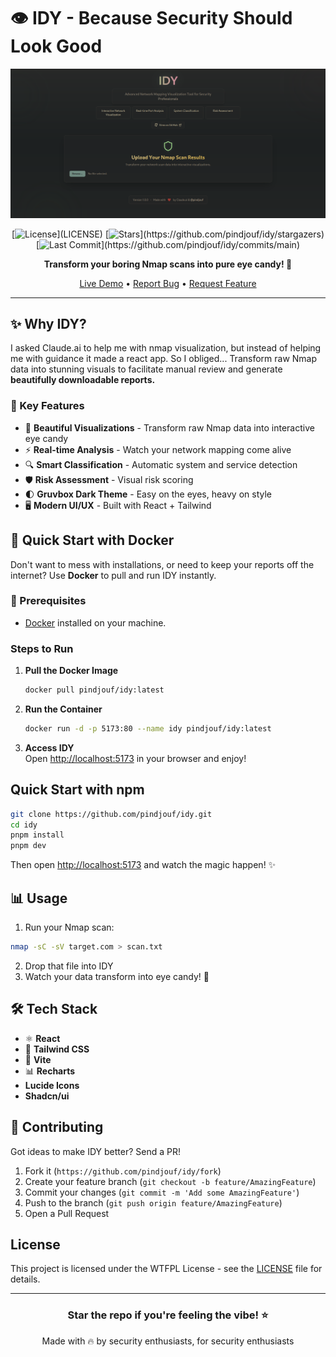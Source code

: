 # 👁️ IDY - Because Security Should Look Good 

<div align="center">

![IDY Banner](./public/preview.png)

[![License](https://img.shields.io/badge/license-WTFPL-blue.svg?style=for-the-badge&color=rgb(131,165,152))](LICENSE)
[![Stars](https://img.shields.io/github/stars/pindjouf/idy?style=for-the-badge&color=rgb(250,189,47))](https://github.com/pindjouf/idy/stargazers)
[![Last Commit](https://img.shields.io/github/last-commit/pindjouf/idy?style=for-the-badge&color=rgb(211,134,155))](https://github.com/pindjouf/idy/commits/main)

**Transform your boring Nmap scans into pure eye candy! 🍬**

[Live Demo](https://idy.pindjouf.xyz) • [Report Bug](https://github.com/pindjouf/idy/issues) • [Request Feature](https://github.com/pindjouf/idy/issues)

</div>

---

## ✨ Why IDY?

I asked Claude.ai to help me with nmap visualization, but instead of helping me with guidance it made a react app. So I obliged...
Transform raw Nmap data into stunning visuals to facilitate manual review and generate **beautifully downloadable reports.**

### 🎯 Key Features

- 🎨 **Beautiful Visualizations** - Transform raw Nmap data into interactive eye candy
- ⚡ **Real-time Analysis** - Watch your network mapping come alive
- 🔍 **Smart Classification** - Automatic system and service detection
- 🛡️ **Risk Assessment** - Visual risk scoring
- 🌓 **Gruvbox Dark Theme** - Easy on the eyes, heavy on style
- 🖥️ **Modern UI/UX** - Built with React + Tailwind

## 🐳 Quick Start with Docker

Don't want to mess with installations, or need to keep your reports off the internet? Use **Docker** to pull and run IDY instantly.  

### 🔧 Prerequisites

- [Docker](https://www.docker.com/) installed on your machine.

### Steps to Run  

1. **Pull the Docker Image**  
   ```bash
   docker pull pindjouf/idy:latest
   ```

2. **Run the Container**  
   ```bash
   docker run -d -p 5173:80 --name idy pindjouf/idy:latest
   ```

3. **Access IDY**  
   Open [http://localhost:5173](http://localhost:5173) in your browser and enjoy!  

## Quick Start with npm

```bash
git clone https://github.com/pindjouf/idy.git
cd idy
pnpm install
pnpm dev
```

Then open [http://localhost:5173](http://localhost:5173) and watch the magic happen! ✨

## 📊 Usage

1. Run your Nmap scan:
```bash
nmap -sC -sV target.com > scan.txt
```

2. Drop that file into IDY
3. Watch your data transform into eye candy! 🎨

## 🛠️ Tech Stack

- ⚛️ **React**
- 🎨 **Tailwind CSS**
- 🎯 **Vite**
- 📊 **Recharts**
- **Lucide Icons**
- **Shadcn/ui**

## 🤝 Contributing

Got ideas to make IDY better? Send a PR! 

1. Fork it (`https://github.com/pindjouf/idy/fork`)
2. Create your feature branch (`git checkout -b feature/AmazingFeature`)
3. Commit your changes (`git commit -m 'Add some AmazingFeature'`)
4. Push to the branch (`git push origin feature/AmazingFeature`)
5. Open a Pull Request

## License

This project is licensed under the WTFPL License - see the [LICENSE](LICENSE) file for details.

---

<div align="center">

### Star the repo if you're feeling the vibe! ⭐

Made with 🔥 by security enthusiasts, for security enthusiasts

</div>

